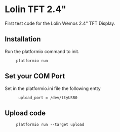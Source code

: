 # Lolin TFT 2.4"

First test code for the Lolin Wemos 2.4" TFT Display.

## Installation

Run the platformio command to init.

         platformio run

## Set your COM Port

Set in the platformio.ini file the following entty

          upload_port = /dev/ttyUSB0

## Upload code

         platformio run --target upload
